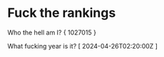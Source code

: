 # Fuck the rankings

Who the hell am I?
{ 1027015 }

What fucking year is it?
[ 2024-04-26T02:20:00Z ]
